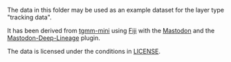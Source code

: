 The data in this folder may be used as an example dataset for the layer type "tracking data".

It has been derived from [tgmm-mini](https://github.com/mastodon-sc/mastodon-example-data/tree/master/tgmm-mini) using [Fiji](https://fiji.sc/) with the [Mastodon](https://mastodon.readthedocs.io/en/latest/) and the [Mastodon-Deep-Lineage](https://mastodon.readthedocs.io/en/latest/docs/partC/mastodon_deep_lineage.html) plugin.

The data is licensed under the conditions in [LICENSE](LICENSE).
